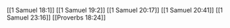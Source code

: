[[1 Samuel 18:1]]
[[1 Samuel 19:2]]
[[1 Samuel 20:17]]
[[1 Samuel 20:41]]
[[1 Samuel 23:16]]
[[Proverbs 18:24]]
